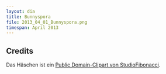 ```yaml
---
layout: dia
title: Bunnyspora
file: 2013_04_01_Bunnyspora.png
timespan: April 2013
---
```


## Credits

Das Häschen ist ein [Public Domain-Clipart von StudioFibonacci](https://web.archive.org/web/20140719113818/http://openclipart.org/detail/23052/cartoon-bunny-by-studiofibonacci).
